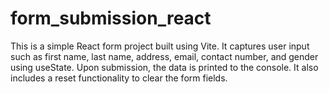# form_submission_react
This is a simple React form project built using Vite. It captures user input such as first name, last name, address, email, contact number, and gender using useState. Upon submission, the data is printed to the console. It also includes a reset functionality to clear the form fields.
